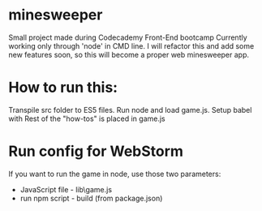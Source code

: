# minesweeper
Small project made during Codecademy Front-End bootcamp
Currently working only through 'node' in CMD line.
I will refactor this and add some new features soon, so this will become a proper web minesweeper app.

# How to run this:
Transpile src folder to ES5 files. Run node and load game.js.
Setup babel with
Rest of the "how-tos" is placed in game.js

# Run config for WebStorm
If you want to run the game in node, use those two parameters:
- JavaScript file - lib\game.js
- run npm script - build (from package.json)
